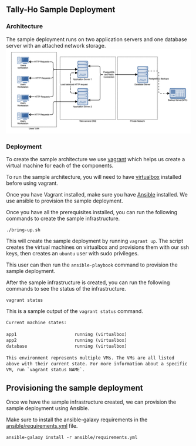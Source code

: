 ## Tally-Ho Sample Deployment

### Architecture
The sample deployment runs on two application servers and one database server with an attached network storage.
![](/Docs/img/tally_ho_loadbalanced_architecture.png)

### Deployment

To create the sample architecture we use [vagrant](https://www.vagrantup.com/) which helps us create a virtual machine for each of the components.

To run the sample architecture, you will need to have [virtualbox](https://www.virtualbox.org/) installed before using vagrant.

Once you have Vagrant installed, make sure you have [Ansible](https://www.ansible.com/) installed. We use ansible to provision the sample deployment.

Once you have all the prerequisites installed, you can run the following commands to create the sample infrastructure.

```
./bring-up.sh
```

This will create the sample deployment by running `vagrant up`. The script creates the virtual machines on virtualbox and provisions them with our ssh keys, then creates an `ubuntu` user with sudo privileges.

This user can then run the `ansible-playbook` command to provision the sample deployment.

After the sample infrastructure is created, you can run the following commands to see the status of the infrastructure.

```
vagrant status
```

This is a sample output of the `vagrant status` command.

```
Current machine states:

app1                      running (virtualbox)
app2                      running (virtualbox)
database                  running (virtualbox)

This environment represents multiple VMs. The VMs are all listed
above with their current state. For more information about a specific
VM, run `vagrant status NAME`.
```

## Provisioning the sample deployment

Once we have the sample infrastructure created, we can provision the sample deployment using Ansible.

Make sure to install the ansible-galaxy requirements in the [ansible/requirements.yml](ansible/requirements.yml) file.

```
ansible-galaxy install -r ansible/requirements.yml
```

